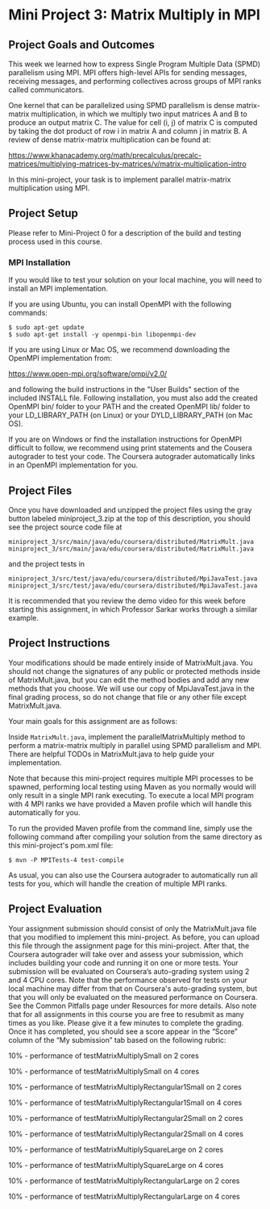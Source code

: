# Mini Project 3: Matrix Multiply in MPI
## Project Goals and Outcomes
This week we learned how to express Single Program Multiple Data (SPMD) parallelism using MPI. MPI offers high-level APIs for sending messages, receiving messages, and performing collectives across groups of MPI ranks called communicators.

One kernel that can be parallelized using SPMD parallelism is dense matrix-matrix multiplication, in which we multiply two input matrices A and B to produce an output matrix C. The value for cell (i, j) of matrix C is computed by taking the dot product of row i in matrix A and column j in matrix B. A review of dense matrix-matrix multiplication can be found at:

https://www.khanacademy.org/math/precalculus/precalc-matrices/multiplying-matrices-by-matrices/v/matrix-multiplication-intro

In this mini-project, your task is to implement parallel matrix-matrix multiplication using MPI.

## Project Setup
Please refer to Mini-Project 0 for a description of the build and testing process used in this course.

### MPI Installation
If you would like to test your solution on your local machine, you will need to install an MPI implementation.

If you are using Ubuntu, you can install OpenMPI with the following commands:

```
$ sudo apt-get update
$ sudo apt-get install -y openmpi-bin libopenmpi-dev
```

If you are using Linux or Mac OS, we recommend downloading the OpenMPI implementation from:

https://www.open-mpi.org/software/ompi/v2.0/

and following the build instructions in the "User Builds" section of the included INSTALL file. Following installation, you must also add the created OpenMPI bin/ folder to your PATH and the created OpenMPI lib/ folder to your LD_LIBRARY_PATH (on Linux) or your DYLD_LIBRARY_PATH (on Mac OS).

If you are on Windows or find the installation instructions for OpenMPI difficult to follow, we recommend using print statements and the Cousera autograder to test your code. The Coursera autograder automatically links in an OpenMPI implementation for you.

## Project Files
Once you have downloaded and unzipped the project files using the gray button labeled miniproject_3.zip at the top of this description, you should see the project source code file at

```
miniproject_3/src/main/java/edu/coursera/distributed/MatrixMult.java
miniproject_3/src/main/java/edu/coursera/distributed/MatrixMult.java
```

and the project tests in

```
miniproject_3/src/test/java/edu/coursera/distributed/MpiJavaTest.java
miniproject_3/src/test/java/edu/coursera/distributed/MpiJavaTest.java
```

It is recommended that you review the demo video for this week before starting this assignment, in which Professor Sarkar works through a similar example.

## Project Instructions
Your modifications should be made entirely inside of MatrixMult.java. You should not change the signatures of any public or protected methods inside of MatrixMult.java, but you can edit the method bodies and add any new methods that you choose. We will use our copy of MpiJavaTest.java in the final grading process, so do not change that file or any other file except MatrixMult.java.

Your main goals for this assignment are as follows:

Inside `MatrixMult.java`, implement the parallelMatrixMultiply method to perform a matrix-matrix multiply in parallel using SPMD parallelism and MPI. There are helpful TODOs in MatrixMult.java to help guide your implementation.

Note that because this mini-project requires multiple MPI processes to be spawned, performing local testing using Maven as you normally would will only result in a single MPI rank executing. To execute a local MPI program with 4 MPI ranks we have provided a Maven profile which will handle this automatically for you.

To run the provided Maven profile from the command line, simply use the following command after compiling your solution from the same directory as this mini-project's pom.xml file:

```
$ mvn -P MPITests-4 test-compile
```

As usual, you can also use the Coursera autograder to automatically run all tests for you, which will handle the creation of multiple MPI ranks.


## Project Evaluation
Your assignment submission should consist of only the MatrixMult.java file that you modified to implement this mini-project. As before, you can upload this file through the assignment page for this mini-project. After that, the Coursera autograder will take over and assess your submission, which includes building your code and running it on one or more tests. Your submission will be evaluated on Coursera’s auto-grading system using 2 and 4 CPU cores. Note that the performance observed for tests on your local machine may differ from that on Coursera's auto-grading system, but that you will only be evaluated on the measured performance on Coursera. See the Common Pitfalls page under Resources for more details. Also note that for all assignments in this course you are free to resubmit as many times as you like. Please give it a few minutes to complete the grading. Once it has completed, you should see a score appear in the “Score” column of the “My submission” tab based on the following rubric:

10% - performance of testMatrixMultiplySmall on 2 cores

10% - performance of testMatrixMultiplySmall on 4 cores

10% - performance of testMatrixMultiplyRectangular1Small on 2 cores

10% - performance of testMatrixMultiplyRectangular1Small on 4 cores

10% - performance of testMatrixMultiplyRectangular2Small on 2 cores

10% - performance of testMatrixMultiplyRectangular2Small on 4 cores

10% - performance of testMatrixMultiplySquareLarge on 2 cores

10% - performance of testMatrixMultiplySquareLarge on 4 cores

10% - performance of testMatrixMultiplyRectangularLarge on 2 cores

10% - performance of testMatrixMultiplyRectangularLarge on 4 cores



